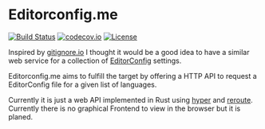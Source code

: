 # Editorconfig.me

[![Build Status](https://travis-ci.org/vbrandl/editorconfig.me.svg?branch=master)](https://travis-ci.org/vbrandl/editorconfig.me)
[![codecov.io](http://codecov.io/github/vbrandl/editorconfig.me/coverage.svg?branch=master)](http://codecov.io/github/vbrandl/editorconfig.me?branch=master)
[![License](https://img.shields.io/badge/license-MIT-green.svg)](https://github.com/vbrandl/editorconfig.me/blob/master/LICENSE)

Inspired by [gitignore.io](https://gitignore.io) I thought it would be a good idea to have a similar web service for a collection of [EditorConfig](http://editorconfig.org/) settings.

Editorconfig.me aims to fulfill the target by offering a HTTP API to request a EditorConfig file for a given list of languages.

Currently it is just a web API implemented in Rust using [hyper](https://github.com/hyperium/hyper) and [reroute](https://github.com/gsquire/reroute). Currently there is no graphical Frontend to view in the browser but it is planed.


